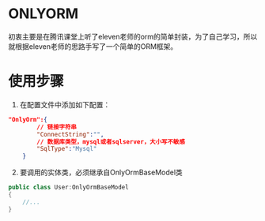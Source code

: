 # ONLYORM

初衷主要是在腾讯课堂上听了eleven老师的orm的简单封装，为了自己学习，所以就根据eleven老师的思路手写了一个简单的ORM框架。

# 使用步骤

1. 在配置文件中添加如下配置：

```json
"OnlyOrm":{
    	// 链接字符串
        "ConnectString":"",
    	// 数据库类型，mysql或者sqlserver，大小写不敏感
        "SqlType":"Mysql"
    }
```

2. 要调用的实体类，必须继承自OnlyOrmBaseModel类

```c#
public class User:OnlyOrmBaseModel
{
	//...
}
```


